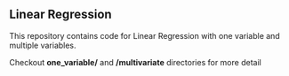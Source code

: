 ## Linear Regression

This repository contains code for Linear Regression with one variable and multiple variables.

Checkout **one_variable/** and **/multivariate** directories for more detail
